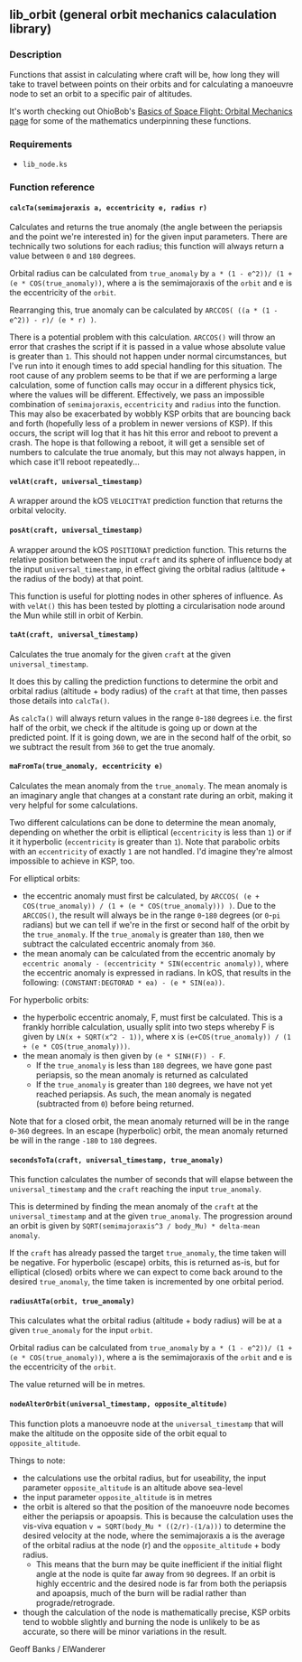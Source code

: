 ## lib\_orbit (general orbit mechanics calaculation library)

### Description

Functions that assist in calculating where craft will be, how long they will take to travel between points on their orbits and for calculating a manoeuvre node to set an orbit to a specific pair of altitudes.

It's worth checking out OhioBob's [Basics of Space Flight: Orbital Mechanics page](http://www.braeunig.us/space/orbmech.htm) for some of the mathematics underpinning these functions.

### Requirements

 * `lib_node.ks`

### Function reference

#### `calcTa(semimajoraxis a, eccentricity e, radius r)`

Calculates and returns the true anomaly (the angle between the periapsis and the point we're interested in) for the given input parameters. There are technically two solutions for each radius; this function will always return a value between `0` and `180` degrees.

Orbital radius can be calculated from `true_anomaly` by `a * (1 - e^2))/ (1 + (e * COS(true_anomaly))`, where a is the semimajoraxis of the `orbit` and e is the eccentricity of the `orbit`.

Rearranging this, true anomaly can be calculated by `ARCCOS( ((a * (1 - e^2)) - r)/ (e * r) )`.

There is a potential problem with this calculation. `ARCCOS()` will throw an error that crashes the script if it is passed in a value whose absolute value is greater than `1`. This should not happen under normal circumstances, but I've run into it enough times to add special handling for this situation. The root cause of any problem seems to be that if we are performing a large calculation, some of function calls may occur in a different physics tick, where the values will be different. Effectively, we pass an impossible combination of `semimajoraxis`, `eccentricity` and `radius` into the function. This may also be exacerbated by wobbly KSP orbits that are bouncing back and forth (hopefully less of a problem in newer versions of KSP). If this occurs, the script will log that it has hit this error and reboot to prevent a crash. The hope is that following a reboot, it will get a sensible set of numbers to calculate the true anomaly, but this may not always happen, in which case it'll reboot repeatedly...

#### `velAt(craft, universal_timestamp)`

A wrapper around the kOS `VELOCITYAT` prediction function that returns the orbital velocity.

#### `posAt(craft, universal_timestamp)`

A wrapper around the kOS `POSITIONAT` prediction function. This returns the relative position between the input `craft` and its sphere of influence body at the input `universal_timestamp`, in effect giving the orbital radius (altitude + the radius of the body) at that point.

This function is useful for plotting nodes in other spheres of influence. As with `velAt()` this has been tested by plotting a circularisation node around the Mun while still in orbit of Kerbin.

#### `taAt(craft, universal_timestamp)`

Calculates the true anomaly for the given `craft` at the given `universal_timestamp`.

It does this by calling the prediction functions to determine the orbit and orbital radius (altitude + body radius) of the `craft` at that time, then passes those details into `calcTa()`.

As `calcTa()` will always return values in the range `0`-`180` degrees i.e. the first half of the orbit, we check if the altitude is going up or down at the predicted point. If it is going down, we are in the second half of the orbit, so we subtract the result from `360` to get the true anomaly.

#### `maFromTa(true_anomaly, eccentricity e)`

Calculates the mean anomaly from the `true_anomaly`. The mean anomaly is an imaginary angle that changes at a constant rate during an orbit, making it very helpful for some calculations.

Two different calculations can be done to determine the mean anomaly, depending on whether the orbit is elliptical (`eccentricity` is less than `1`) or if it it hyperbolic (`eccentricity` is greater than `1`). Note that parabolic orbits with an `eccentricity` of exactly `1` are not handled. I'd imagine they're almost impossible to achieve in KSP, too.

For elliptical orbits:
* the eccentric anomaly must first be calculated, by `ARCCOS( (e + COS(true_anomaly)) / (1 + (e * COS(true_anomaly))) )`. Due to the `ARCCOS()`, the result will always be in the range `0`-`180` degrees (or `0`-`pi` radians) but we can tell if we're in the first or second half of the orbit by the `true_anomaly`. If the `true_anomaly` is greater than `180`, then we subtract the calculated eccentric anomaly from `360`.
* the mean anomaly can be calculated from the eccentric anomaly by `eccentric anomaly - (eccentricity * SIN(eccentric anomaly))`, where the eccentric anomaly is expressed in radians. In kOS, that results in the following: `(CONSTANT:DEGTORAD * ea) - (e * SIN(ea))`.

For hyperbolic orbits:
* the hyperbolic eccentric anomaly, F, must first be calculated. This is a frankly horrible calculation, usually split into two steps whereby F is given by `LN(x + SQRT(x^2 - 1))`, where x is `(e+COS(true_anomaly)) / (1 + (e * COS(true_anomaly)))`.
* the mean anomaly is then given by `(e * SINH(F)) - F`.
  * If the `true_anomaly` is less than `180` degrees, we have gone past periapsis, so the mean anomaly is returned as calculated
  * If the `true_anomaly` is greater than `180` degrees, we have not yet reached periapsis. As such, the mean anomaly is negated (subtracted from `0`) before being returned.

Note that for a closed orbit, the mean anomaly returned will be in the range `0`-`360` degrees. In an escape (hyperbolic) orbit, the mean anomaly returned be will in the range `-180` to `180` degrees.

#### `secondsToTa(craft, universal_timestamp, true_anomaly)`

This function calculates the number of seconds that will elapse between the `universal_timestamp` and the `craft` reaching the input `true_anomaly`.

This is determined by finding the mean anomaly of the `craft` at the `universal_timestamp` and at the given `true_anomaly`. The progression around an orbit is given by `SQRT(semimajoraxis^3 / body_Mu) * delta-mean anomaly`.

If the `craft` has already passed the target `true_anomaly`, the time taken will be negative. For hyperbolic (escape) orbits, this is returned as-is, but for elliptical (closed) orbits where we can expect to come back around to the desired `true_anomaly`, the time taken is incremented by one orbital period. 

#### `radiusAtTa(orbit, true_anomaly)`

This calculates what the orbital radius (altitude + body radius) will be at a given `true_anomaly` for the input `orbit`.

Orbital radius can be calculated from `true_anomaly` by `a * (1 - e^2))/ (1 + (e * COS(true_anomaly))`, where a is the semimajoraxis of the `orbit` and e is the eccentricity of the `orbit`.

The value returned will be in metres.

#### `nodeAlterOrbit(universal_timestamp, opposite_altitude)`

This function plots a manoeuvre node at the `universal_timestamp` that will make the altitude on the opposite side of the orbit equal to `opposite_altitude`.

Things to note:
* the calculations use the orbital radius, but for useability, the input parameter `opposite_altitude` is an altitude above sea-level
* the input parameter `opposite_altitude` is in metres
* the orbit is altered so that the position of the manoeuvre node becomes either the periapsis or apoapsis. This is because the calculation uses the vis-viva equation `v = SQRT(body_Mu * ((2/r)-(1/a)))` to determine the desired velocity at the node, where the semimajoraxis a is the average of the orbital radius at the node (r) and the `opposite_altitude` + body radius.
  * This means that the burn may be quite inefficient if the initial flight angle at the node is quite far away from `90` degrees. If an orbit is highly eccentric and the desired node is far from both the periapsis and apoapsis, much of the burn will be radial rather than prograde/retrograde.
* though the calculation of the node is mathematically precise, KSP orbits tend to wobble slightly and burning the node is unlikely to be as accurate, so there will be minor variations in the result.

Geoff Banks / ElWanderer

